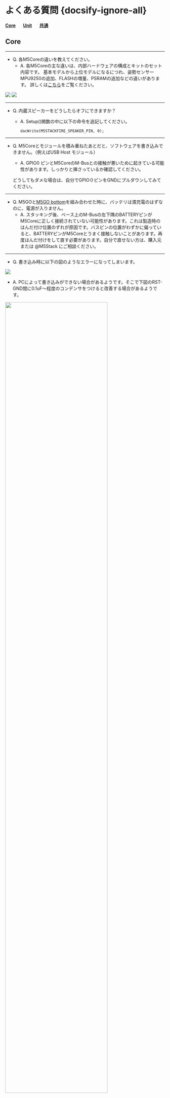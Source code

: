 # よくある質問 {docsify-ignore-all}

**[Core](#Core)**&nbsp;&nbsp;&nbsp;&nbsp;&nbsp;&nbsp;**[Unit](#Unit)**&nbsp;&nbsp;&nbsp;&nbsp;&nbsp;&nbsp;**[共通](#共通)**

## Core

---

- Q. 各M5Coreの違いを教えてください。
  - A. 各M5Coreの主な違いは、内部ハードウェアの構成とキットのセット内容です。 基本モデルから上位モデルになるにつれ、姿勢センサーMPU9250の追加、FLASHの増量、PSRAMの追加などの違いがあります。 詳しくは[こちら](https://github.com/m5stack/M5-Schematic/blob/master/Core/hardware_difference_between_cores_ja.md)をご覧ください。

<img src="https://m5stack.oss-cn-shenzhen.aliyuncs.com/image/m5-docs_table/core_comparison/core_main_comparison_04_ja.png">

<img src="https://m5stack.oss-cn-shenzhen.aliyuncs.com/image/m5-docs_table/core_comparison/core_main_comparison_05_ja.png">

---

- Q. 内蔵スピーカーをどうしたらオフにできますか？
  - A. Setup()関数の中に以下の命令を追記してください。

    ```arduino
    dacWrite(M5STACKFIRE_SPEAKER_PIN, 0);
    ```

---

- Q. M5Coreとモジュールを積み重ねたあとだと、ソフトウェアを書き込みできません。（例えばUSB Host モジュール）
  - A. GPIO0 ピンとM5CoreのM-Busとの接触が悪いために起きている可能性があります。しっかりと挿さっているか確認してください。

  どうしてもダメな場合は、自分でGPIO０ピンをGNDにプルダウンしてみてください。

---

- Q. M5GOと[M5GO bottom](ja/base/m5go_bottom)を組み合わせた時に、バッテリは満充電のはずなのに、電源が入りません。
  - A. スタッキング後、ベース上のM-Busの左下隅のBATTERYピンがM5Coreに正しく接続されていない可能性があります。これは製造時のはんだ付け位置のずれが原因です。バスピンの位置がわずかに偏っていると、BATTERYピンがM5Coreとうまく接触しないことがあります。再度はんだ付けをして直す必要があります。自分で直せない方は、購入元または @M5Stack にご相談ください。

---

- Q. 書き込み時に以下の図のようなエラーになってしまいます。

<img src="assets/img/faq/faq_03.png">

  - A. PCによって書き込みができない場合があるようです。そこで下図のRST-GND間に0.1uF〜程度のコンデンサをつけると改善する場合があるようです。

<img src="assets/img/faq/faq_05.png" width="80%" height="80%">

---

- Q. ESP32で取り扱いに注意しないといけないピンはありますか？
  - A. GPIO34-39までは入力専用です。出力には使用できません。その他は入出力に使用できます。

---

- Q. M5Stick with MPU9250で工場出荷時のファームウェアだと起動してから、ボタンAを押すとNoと表示されますが、これはMPU9250がないということですか？
  - A. 再起動してください。そうすれば認識されるはずです。なぜならMPU9250検出用コードはSetup()内にあり、一度しか実行されないため、検出に失敗することがあります。

## Unit

- Q. M5Stack向けの各カメラの違いはなんですか？
  - A. 各カメラの主な違いは、いくつかのピンの位置(OV2640-SIOD、OV2640-VSYNC, GROVEポート)、 レンズタイプ、 PSRAMの有無があります。詳しくは[こちら](https://shimo.im/sheets/gP96C8YTdyjGgKQC/09fd4)をご覧ください。

    <img src="https://m5stack.oss-cn-shenzhen.aliyuncs.com/image/m5-docs_table/camera_comparison/camera_comparison_ja.png">

- Q. WiFiを用いて、カメラの画像をスマートフォンに送信できますが、どの程度の距離まで大丈夫ですか？
  - A. M5Cameraで実験したところ、室内では約20メートルでした。

## 共通

---

- Q. USB Type-C ケーブルに表裏はありますか？
  - A. 仕様上は表裏の区別はありませんが、たまに接触が悪い場合があるようです。その場合は表裏を逆に差し替えてみてください。

---

- Q. ArduinoでI2Cがうまく動きません。
  - A. Arduino IDEのボードマネージャから最新のesp32ライブラリ(>=1.0.1)を導入してください。

---

- Q. UIFlowのソースは公開されていますか？
  - A. 現在公開はされていません。もしかしたら将来公開されるかもしれません。

---

- Q. XXX の使い方がわかりません。
  - A. Twitterで [@M5Stack](https://twitter.com/M5Stack) 宛てにメッセージをお送りください。

---

- Q. 買った時から XXX が壊れています。
  - A. お買い求め担ったお店にお問い合わせいただくか、またはTwitterで [@M5Stack](https://twitter.com/M5Stack) 宛てにメッセージをお送りください。
